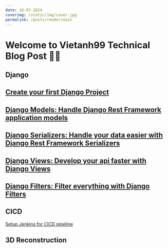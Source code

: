 ```yaml
---
date: 16-07-2024
coverimg: /static/img/cover.jpg
permalink: /posts/render/main
---
```


# Welcome to Vietanh99 Technical Blog Post 🥳😄

## Django
## [Create your first Django Project](https://daovietanh99.github.io/post/create-your-first-django-project)
## [Django Models: Handle Django Rest Framework application models](https://daovietanh99.github.io/post/django-models-handle-django-application-models)
## [Django Serializers: Handle your data easier with Django Rest Framework Serializers](https://daovietanh99.github.io/post/django-serializers-handle-your-data-easier-with-serializers)
## [Django Views: Develop your api faster with Django Views](https://daovietanh99.github.io/post/django-views-develop-your-api-faster-with-django-views)
## [Django Filters: Filter everything with Django Filters](https://daovietanh99.github.io/post/django-filters-filter-everything-with-django-filters)

## CICD
[Setup Jenkins for CICD pipeline](https://daovietanh99.github.io/post/jenkins-setup-for-cicd)

## 3D Reconstruction
